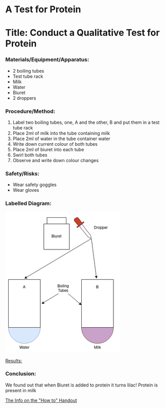 # A Test for Protein

# Title: Conduct a Qualitative Test for Protein

### Materials/Equipment/Apparatus:

- 2 boiling tubes
- Test tube rack
- Milk
- Water
- Biuret
- 2 droppers

### Procedure/Method:

1. Label two boiling tubes, one, A and the other, B and put them in a test tube rack
2. Place 2ml of milk into the tube containing milk
3. Place 2ml of water in the tube container water
4. Write down current colour of both tubes
5. Place 2ml of biuret into each tube
6. Swirl both tubes
7. Observe and write down colour changes

### Safety/Risks:

- Wear safety goggles
- Wear gloves

### Labelled Diagram:

![Untitled](A%20Test%20for%20f50b5/Untitled.png)

[Results:](A%20Test%20for%20f50b5/Results%20da786.csv)

### Conclusion:

We found out that when Biuret is added to protein it turns lilac! Protein is present in milk

[The Info on the "How to" Handout](A%20Test%20for%20f50b5/The%20Info%20o%20d279d.md)